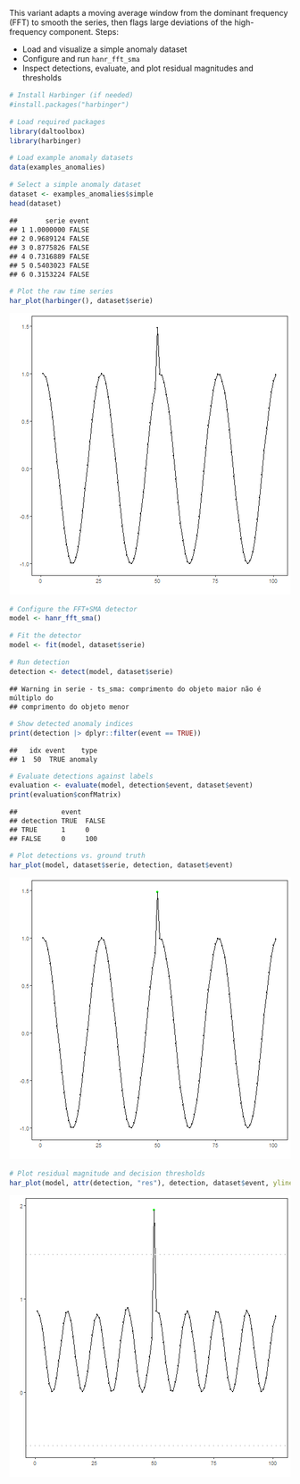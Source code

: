 This variant adapts a moving average window from the dominant frequency (FFT) to smooth the series, then flags large deviations of the high-frequency component. Steps:

- Load and visualize a simple anomaly dataset
- Configure and run `hanr_fft_sma`
- Inspect detections, evaluate, and plot residual magnitudes and thresholds


``` r
# Install Harbinger (if needed)
#install.packages("harbinger")
```


``` r
# Load required packages
library(daltoolbox)
library(harbinger) 
```


``` r
# Load example anomaly datasets
data(examples_anomalies)
```


``` r
# Select a simple anomaly dataset
dataset <- examples_anomalies$simple
head(dataset)
```

```
##       serie event
## 1 1.0000000 FALSE
## 2 0.9689124 FALSE
## 3 0.8775826 FALSE
## 4 0.7316889 FALSE
## 5 0.5403023 FALSE
## 6 0.3153224 FALSE
```


``` r
# Plot the raw time series
har_plot(harbinger(), dataset$serie)
```

![plot of chunk unnamed-chunk-5](fig/hanr_fft_sma/unnamed-chunk-5-1.png)


``` r
# Configure the FFT+SMA detector
model <- hanr_fft_sma()
```


``` r
# Fit the detector
model <- fit(model, dataset$serie)
```


``` r
# Run detection
detection <- detect(model, dataset$serie)
```

```
## Warning in serie - ts_sma: comprimento do objeto maior não é múltiplo do
## comprimento do objeto menor
```


``` r
# Show detected anomaly indices
print(detection |> dplyr::filter(event == TRUE))
```

```
##   idx event    type
## 1  50  TRUE anomaly
```


``` r
# Evaluate detections against labels
evaluation <- evaluate(model, detection$event, dataset$event)
print(evaluation$confMatrix)
```

```
##           event      
## detection TRUE  FALSE
## TRUE      1     0    
## FALSE     0     100
```


``` r
# Plot detections vs. ground truth
har_plot(model, dataset$serie, detection, dataset$event)
```

![plot of chunk unnamed-chunk-11](fig/hanr_fft_sma/unnamed-chunk-11-1.png)


``` r
# Plot residual magnitude and decision thresholds
har_plot(model, attr(detection, "res"), detection, dataset$event, yline = attr(detection, "threshold"))
```

![plot of chunk unnamed-chunk-12](fig/hanr_fft_sma/unnamed-chunk-12-1.png)
